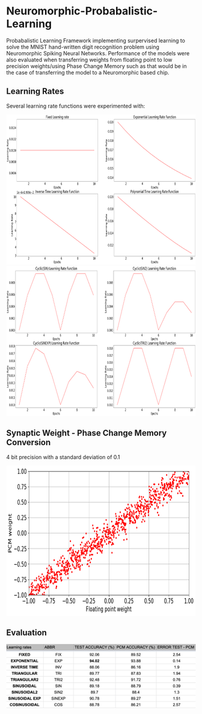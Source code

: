 # Neuromorphic-Probabalistic-Learning

Probabalistic Learning Framework implementing surpervised learning to solve the MNIST hand-written digit recognition problem using Neuromorphic Spiking Neural Networks. Performance of the models were also evaluated when transferring weights from floating point to low precision weights/using Phase Change Memory such as that would be in the case of transferring the model to a Neuromorphic based chip.

##  Learning Rates

Several learning rate functions were experimented with:

<img src="img/fixed_rates.png" height="400"> 
<img src="img/cyclic_rates.png" height="400">

## Synaptic Weight - Phase Change Memory Conversion

4 bit precision with a standard deviation of 0.1

<img src="img/FP-PCM.png" height="400">

## Evaluation

<img src="img/LR.png">
